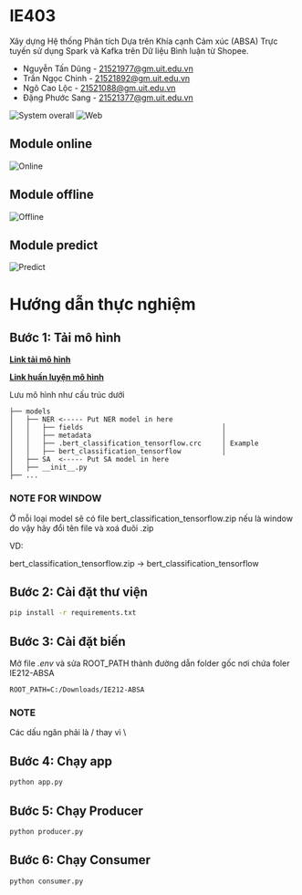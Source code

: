 # IE403
Xây dựng Hệ thống Phân tích Dựa trên Khía cạnh Cảm xúc (ABSA) Trực tuyến sử dụng Spark và Kafka trên Dữ liệu Bình luận từ Shopee.

- Nguyễn Tấn Dũng   - 21521977@gm.uit.edu.vn
- Trần Ngọc Chinh   - 21521892@gm.uit.edu.vn
- Ngô Cao Lộc   - 21521088@gm.uit.edu.vn
- Đặng Phước Sang   - 21521377@gm.uit.edu.vn


![System overall](./images/overall.png)
![Web](./images/web.png)

## Module online

![Online](./images/online.png)

## Module offline

![Offline](./images/offline.png)

## Module predict

![Predict](./images/predict.png)

# Hướng dẫn thực nghiệm

## Bước 1: Tải mô hình
[**Link tải mô hình**](https://drive.google.com/drive/folders/1ChxaZdyyBja2ygICWN3dBMssinhuXRWA?usp=sharing)

[**Link huấn luyện mô hình**](https://drive.google.com/drive/folders/1Tz8SNwyruvdWaKygMKpO2jXxR435Z8uQ?usp=sharing)

Lưu mô hình như cấu trúc dưới

```
├── models
│   ├── NER <----- Put NER model in here
│   │   ├── fields                                  │
│   │   ├── metadata                                │
│   │   ├── .bert_classification_tensorflow.crc     │ Example
│   │   ├── bert_classification_tensorflow          │
│   ├── SA  <----- Put SA model in here
│   ├── __init__.py
├── ...
```

### NOTE FOR WINDOW

Ở mỗi loại model sẽ có file bert_classification_tensorflow.zip nếu là window do vậy hãy đổi tên file và xoá đuôi .zip

VD:

bert_classification_tensorflow.zip -> bert_classification_tensorflow

## Bước 2: Cài đặt thư viện
```bash
pip install -r requirements.txt
```

## Bước 3: Cài đặt biến

Mở file *.env* và sửa ROOT_PATH thành đường dẫn folder gốc nơi chứa foler IE212-ABSA
```.env
ROOT_PATH=C:/Downloads/IE212-ABSA
```

### NOTE

Các dấu ngăn phải là / thay vì \

## Bước 4: Chạy app
```bash
python app.py
```

## Bước 5: Chạy Producer
```bash
python producer.py
```

## Bước 6: Chạy Consumer
```bash
python consumer.py
```
